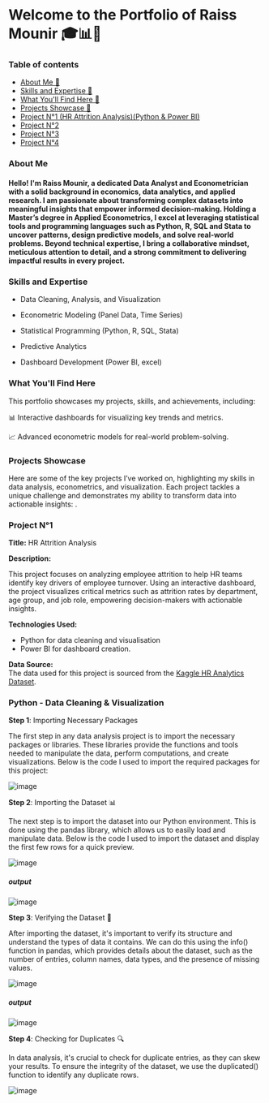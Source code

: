 
 
# Welcome to the Portfolio of Raiss Mounir 🎓📊🚀 

### Table of contents
- [About Me 💼](#about-me)
- [Skills and Expertise 🚀](#skills-and-expertise)
- [What You'll Find Here 🌟](#what-youll-find-here)
- [Projects Showcase 🚀](#projects-showcase)
- [Project N°1 (HR Attrition Analysis)(Python & Power BI) ](#project-n1)
- [Project N°2](#project-n2)
- [Project N°3](#project-n3)
- [Project N°4](#project-n4)







  
  



### About Me 

#### Hello! I'm Raiss Mounir, a dedicated Data Analyst and Econometrician with a solid background in economics, data analytics, and applied research. I am passionate about transforming complex datasets into meaningful insights that empower informed decision-making. Holding a Master’s degree in Applied Econometrics, I excel at leveraging statistical tools and programming languages such as Python, R, SQL and Stata to uncover patterns, design predictive models, and solve real-world problems. Beyond technical expertise, I bring a collaborative mindset, meticulous attention to detail, and a strong commitment to delivering impactful results in every project.

###  Skills and Expertise 
- Data Cleaning, Analysis, and Visualization

- Econometric Modeling (Panel Data, Time Series)
 
- Statistical Programming (Python, R, SQL, Stata)

- Predictive Analytics 

- Dashboard Development (Power BI, excel)

###  What You'll Find Here 
This portfolio showcases my projects, skills, and achievements, including:

📊 Interactive dashboards for visualizing key trends and metrics.

📈 Advanced econometric models for real-world problem-solving.


### Projects Showcase 

Here are some of the key projects I’ve worked on, highlighting my skills in data analysis, econometrics, and visualization. Each project tackles a unique challenge and demonstrates my ability to transform data into actionable insights:
.














  
### Project N°1


**Title:**  HR Attrition Analysis 

**Description:**

This project focuses on analyzing employee attrition to help HR teams identify key drivers of employee turnover. Using an interactive dashboard, the project visualizes critical metrics such as attrition rates by department, age group, and job role, empowering decision-makers with actionable insights.

**Technologies Used:** 

- Python for data cleaning and visualisation
- Power BI for dashboard creation.

**Data Source:**  
The data used for this project is sourced from the [Kaggle HR Analytics Dataset](https://www.kaggle.com/datasets/pavansubhasht/ibm-hr-analytics-attrition-dataset).

### Python - Data Cleaning & Visualization 
**Step 1**: Importing Necessary Packages

The first step in any data analysis project is to import the necessary packages or libraries. These libraries provide the functions and tools needed to manipulate the data, perform computations, and create visualizations. Below is the code I used to import the required packages for this project:

![image](https://github.com/user-attachments/assets/2cb3f92b-eadf-43f4-8037-44612a090145)

 **Step 2**: Importing the Dataset 📊
 
The next step is to import the dataset into our Python environment. This is done using the pandas library, which allows us to easily load and manipulate data. Below is the code I used to import the dataset and display the first few rows for a quick preview.


![image](https://github.com/user-attachments/assets/8cfd8fd7-1ee6-438e-a270-f38f56699f98)

##### output 

![image](https://github.com/user-attachments/assets/353dd663-09c2-4164-be01-4b6aafe51560)

**Step 3**: Verifying the Dataset 🧐

After importing the dataset, it's important to verify its structure and understand the types of data it contains. We can do this using the info() function in pandas, which provides details about the dataset, such as the number of entries, column names, data types, and the presence of missing values.

![image](https://github.com/user-attachments/assets/b7709037-80c1-4d09-a208-b7440a32584a)

##### output 

![image](https://github.com/user-attachments/assets/6027d574-48d0-4e16-92cc-1abb4a55460c)

**Step 4**: Checking for Duplicates 🔍

In data analysis, it's crucial to check for duplicate entries, as they can skew your results. To ensure the integrity of the dataset, we use the duplicated() function to identify any duplicate rows.


![image](https://github.com/user-attachments/assets/23660a78-47e6-409c-bec7-cb44a708de89)


